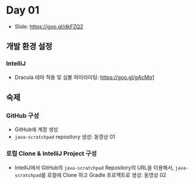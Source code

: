 # Day 01

- Slide: https://goo.gl/dkFZQ2

## 개발 환경 설정

### IntelliJ

- Dracula 테마 적용 및 심볼 하이라이팅: https://goo.gl/gAcMq1

## 숙제

### GitHub 구성

- GitHub에 계정 생성
- `java-scratchpad` repository 생성: 동영상 01

### 로컬 Clone & IntelliJ Project 구성

- IntelliJ에서 GitHub의 `java-scratchpad` Repository의 URL을 이용해서, `java-scratchpad`를 로컬에 Clone 하고 Gradle 프로젝트로 생성: 동영상 02


